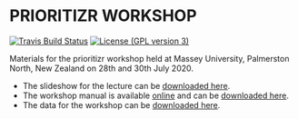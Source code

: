 # PRIORITIZR WORKSHOP

[![Travis Build Status](https://img.shields.io/travis/prioritizr/massey-workshop/master.svg?label=Status)](https://travis-ci.org/prioritizr/massey-workshop)
[![License (GPL version 3)](https://img.shields.io/badge/License-GNU%20GPL%20version%203-brightgreen.svg)](http://opensource.org/licenses/GPL-3.0)

Materials for the prioritizr workshop held at Massey University, Palmerston North, New Zealand on 28th and 30th July 2020.

* The slideshow for the lecture can be [downloaded here](https://github.com/prioritizr/massey-workshop/raw/master/slides.pptx).
* The workshop manual is available [online](https://prioritizr.github.io/massey-workshop/) and can be [downloaded here](https://prioritizr.github.io/massey-workshop/prioritizr-workshop-manual.pdf).
* The data for the workshop can be [downloaded here](https://github.com/prioritizr/massey-workshop/raw/master/data.zip).
